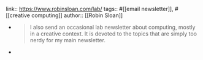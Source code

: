 link:: https://www.robinsloan.com/lab/
tags:: #[[email newsletter]], #[[creative computing]]
author:: [[Robin Sloan]]

- > I also send an occasional lab newsletter about computing, mostly in a creative context. It is devoted to the topics that are simply too nerdy for my main newsletter.
-